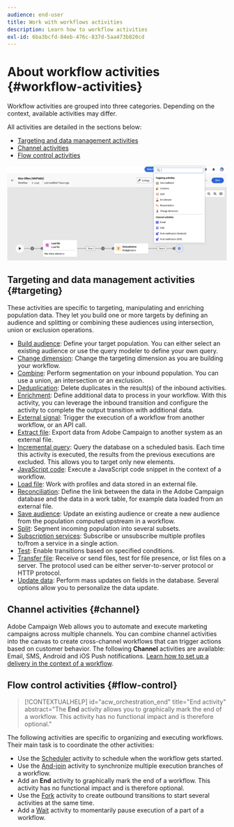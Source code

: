 ```yaml
---
audience: end-user
title: Work with workflows activities
description: Learn how to workflow activities
exl-id: 6ba3bcfd-84eb-476c-837d-5aa473b820cd
---
```


# About workflow activities {#workflow-activities}

Workflow activities are grouped into three categories. Depending on the context, available activities may differ. 

All activities are detailed in the sections below:

* [Targeting and data management activities](#targeting)
* [Channel activities](#channel)
* [Flow control activities](#flow-control)

![](../assets/workflow-activities.png)

## Targeting and data management activities {#targeting}

These activities are specific to targeting, manipulating and enriching population data. They let you build one or more targets by defining an audience and splitting or combining these audiences using intersection, union or exclusion operations.

* [Build audience](build-audience.md): Define your target population. You can either select an existing audience or use the query modeler to define your own query.
* [Change dimension](change-dimension.md): Change the targeting dimension as you are building your workflow.
* [Combine](combine.md): Perform segmentation on your inbound population. You can use a union, an intersection or an exclusion.
* [Deduplication](deduplication.md): Delete duplicates in the result(s) of the inbound activities.
* [Enrichment](enrichment.md): Define additional data to process in your workflow. With this activity, you can leverage the inbound transition and configure the activity to complete the output transition with additional data.
* [External signal](load-file.md): Trigger the execution of a workflow from another workflow, or an API call. 
* [Extract file](load-file.md): Export data from Adobe Campaign to another system as an external file.
* [Incremental query](load-file.md): Query the database on a scheduled basis. Each time this activity is executed, the results from the previous executions are excluded. This allows you to target only new elements. 
* [JavaScript code](load-file.md): Execute a JavaScript code snippet in the context of a workflow.
* [Load file](load-file.md): Work with profiles and data stored in an external file. 
* [Reconciliation](reconciliation.md): Define the link between the data in the Adobe Campaign database and the data in a work table, for example data loaded from an external file.
* [Save audience](save-audience.md): Update an existing audience or create a new audience from the population computed upstream in a workflow.
* [Split](split.md): Segment incoming population into several subsets.
* [Subscription services](load-file.md): Subscribe or unsubscribe multiple profiles to/from a service in a single action.
* [Test](load-file.md): Enable transitions based on specified conditions.
* [Transfer file](load-file.md): Receive or send files, test for file presence, or list files on a server. The protocol used can be either server-to-server protocol or HTTP protocol.
* [Update data](load-file.md): Perform mass updates on fields in the database. Several options allow you to personalize the data update.

## Channel activities {#channel}

Adobe Campaign Web allows you to automate and execute marketing campaigns across multiple channels. You can combine channel activities into the canvas to create cross-channel workflows that can trigger actions based on customer behavior. The following **Channel** activities are available: Email, SMS, Android and iOS Push notifications. [Learn how to set up a delivery in the context of a workflow](channels.md).

## Flow control activities {#flow-control}

>[!CONTEXTUALHELP]
>id="acw_orchestration_end"
>title="End activity"
>abstract="The **End** activity allows you to graphically mark the end of a workflow. This activity has no functional impact and is therefore optional."

The following activities are specific to organizing and executing workflows. Their main task is to coordinate the other activities:

* Use the [Scheduler](scheduler.md) activity to schedule when the workflow gets started.
* Use the [And-join](and-join.md) activity to synchronize multiple execution branches of a workflow.
* Add an **End** activity to graphically mark the end of a workflow. This activity has no functional impact and is therefore optional.
* Use the [Fork](fork.md) activity to create outbound transitions to start several activities at the same time.
* Add a [Wait](wait.md) activity to momentarily pause execution of a part of a workflow.

<!--
## Data management activities {#data-management}

overview: what they're used for
which use case you can perform with them

list available activities + short description + ref to section
-->

